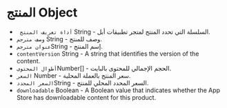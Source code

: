 # المنتج Object

* ` أداة تعريف المنتج` String - السلسلة التي تحدد المنتج لمتجر تطبيقات أبل.
* `وصف مترجم` String - وصف للمنتج.
* `عنوان مترجم`String - إسم المنتج.
* `contentVersion` String - A string that identifies the version of the content.
* `أطوال المحتوى`Number[] - الحجم الإجمالي للمحتوى بالبايت.
* `السعر` Number - سعر المنتج بالعملة المحلية.
* `السعر المحدد`String - السعر المحدد المحلي للمنتج.
* `downloadable` Boolean - A Boolean value that indicates whether the App Store has downloadable content for this product.